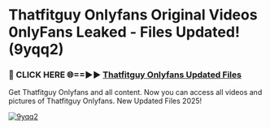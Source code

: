 # Thatfitguy Onlyfans Original Videos 0nlyFans Leaked - Files Updated! (9yqq2)

<h3>🔴 CLICK HERE 🌐==►► <a href="https://tinyurl.com/ehrbuxhb" rel="nofollow">Thatfitguy Onlyfans Updated Files</a></h3>

Get Thatfitguy Onlyfans and all content. Now you can access all videos and pictures of Thatfitguy Onlyfans. New Updated Files 2025!

[![9yqq2](https://i.imgur.com/lVYEuWS.gif)](https://tinyurl.com/ehrbuxhb)
